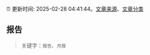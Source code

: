 :alarm_clock: 更新时间: 2025-02-28 04:41:44。[文章来源](/README.md)、[文章分类](/TAGS.md)

## 报告


> 关键字：`报告`、`月报`



